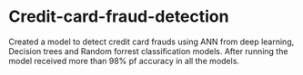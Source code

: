 # Credit-card-fraud-detection
Created a model to detect credit card frauds using ANN from deep learning, Decision trees and Random forrest classification models. After running the model received more than 98% pf accuracy in all the models.
